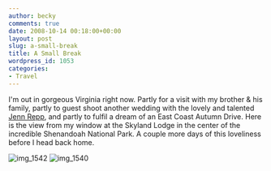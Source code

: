 ```yaml
---
author: becky
comments: true
date: 2008-10-14 00:18:00+00:00
layout: post
slug: a-small-break
title: A Small Break
wordpress_id: 1053
categories:
- Travel
---
```




I'm out in gorgeous Virginia right now. Partly for a visit with my brother & his family, partly to guest shoot another wedding with the lovely and talented [Jenn Repp](http://www.jennrepp-photography.com), and partly to fulfil a dream of an East Coast Autumn Drive. Here is the view from my window at the Skyland Lodge in the center of the incredible Shenandoah National Park. A couple more days of this loveliness before I head back home.




![img_1542](http://bagdanoffphoto.com/wordpress/wp-content/uploads/2008/10/img_1542-300x225.jpg) ![img_1540](http://bagdanoffphoto.com/wordpress/wp-content/uploads/2008/10/img_1540-300x225.jpg)
